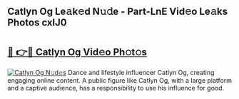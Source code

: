 ## Catlyn Og Le𝚊k𝚎d N𝚞𝚍e - Part-LnE Vid𝚎o Le𝚊ks Photos cxlJ0

# <h2><a href="http://fbfpz9t.evod.top/?m=Catlyn+Og">🔗 👉🔴 Catlyn Og Vid𝚎o Ph𝚘t𝚘s</a></h2>

[![Catlyn Og N𝚞d𝚎s](https://i.imgur.com/8V9OHl7.gif)](http://fbfpz9t.evod.top/?m=Catlyn+Og)
Dance and lifestyle influencer Catlyn Og, creating engaging online content. A public figure like Catlyn Og, with a large platform and a captive audience, has a responsibility to use his influence for good. 
